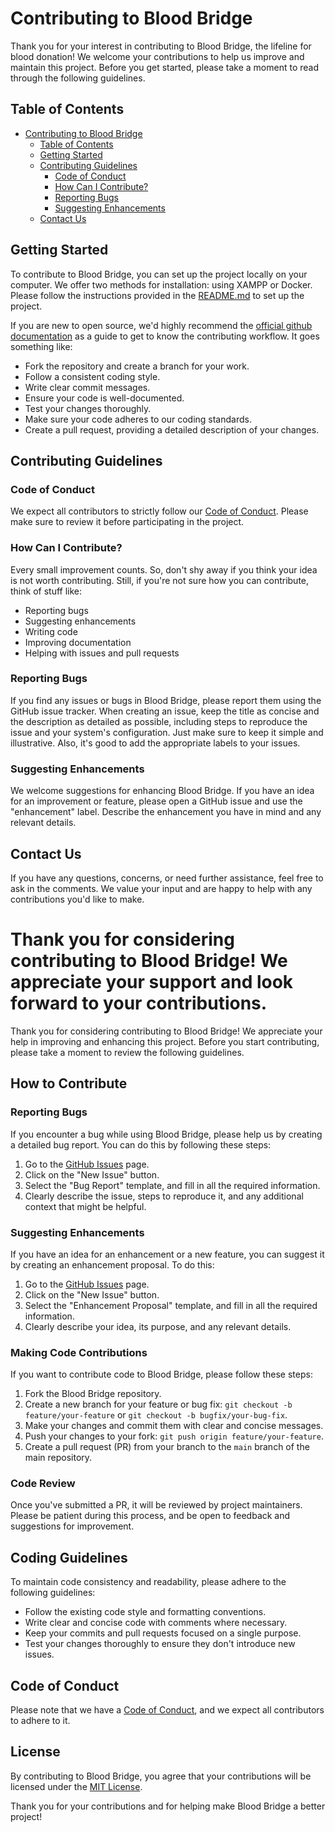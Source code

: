 # Contributing to Blood Bridge

Thank you for your interest in contributing to Blood Bridge, the lifeline for blood donation! We welcome your contributions to help us improve and maintain this project. Before you get started, please take a moment to read through the following guidelines.

## Table of Contents
- [Contributing to Blood Bridge](#contributing-to-blood-bridge)
  - [Table of Contents](#table-of-contents)
  - [Getting Started](#getting-started)
  - [Contributing Guidelines](#contributing-guidelines)
    - [Code of Conduct](#code-of-conduct)
    - [How Can I Contribute?](#how-can-i-contribute)
    - [Reporting Bugs](#reporting-bugs)
    - [Suggesting Enhancements](#suggesting-enhancements)
  - [Contact Us](#contact-us)

## Getting Started

To contribute to Blood Bridge, you can set up the project locally on your computer. We offer two methods for installation: using XAMPP or Docker. Please follow the instructions provided in the [README.md](README.md) to set up the project.


If you are new to open source, we'd highly recommend the [official github documentation](#https://docs.github.com/en/get-started/quickstart/contributing-to-projects) as a guide to get to know the contributing workflow. It goes something like:

- Fork the repository and create a branch for your work.
- Follow a consistent coding style.
- Write clear commit messages.
- Ensure your code is well-documented.
- Test your changes thoroughly.
- Make sure your code adheres to our coding standards.
- Create a pull request, providing a detailed description of your changes.
  
## Contributing Guidelines

### Code of Conduct

We expect all contributors to strictly follow our [Code of Conduct](CODE_OF_CONDUCT.md). Please make sure to review it before participating in the project.

### How Can I Contribute?

Every small improvement counts. So, don't shy away if you think your idea is not worth contributing. Still, if you're not sure how you can contribute, think of stuff like:
- Reporting bugs
- Suggesting enhancements
- Writing code
- Improving documentation
- Helping with issues and pull requests

### Reporting Bugs

If you find any issues or bugs in Blood Bridge, please report them using the GitHub issue tracker. When creating an issue, keep the title as concise and the description as detailed as possible, including steps to reproduce the issue and your system's configuration. Just make sure to keep it simple and illustrative. Also, it's good to add the appropriate labels to your issues.

### Suggesting Enhancements

We welcome suggestions for enhancing Blood Bridge. If you have an idea for an improvement or feature, please open a GitHub issue and use the "enhancement" label. Describe the enhancement you have in mind and any relevant details.



## Contact Us

If you have any questions, concerns, or need further assistance, feel free to ask in the comments. We value your input and are happy to help with any contributions you'd like to make.

Thank you for considering contributing to Blood Bridge! We appreciate your support and look forward to your contributions.
=======
Thank you for considering contributing to Blood Bridge! We appreciate your help in improving and enhancing this project. Before you start contributing, please take a moment to review the following guidelines.

## How to Contribute

### Reporting Bugs

If you encounter a bug while using Blood Bridge, please help us by creating a detailed bug report. You can do this by following these steps:

1. Go to the [GitHub Issues](https://github.com/qaidjoharj53/Blood-Bridge/issues) page.
2. Click on the "New Issue" button.
3. Select the "Bug Report" template, and fill in all the required information.
4. Clearly describe the issue, steps to reproduce it, and any additional context that might be helpful.

### Suggesting Enhancements

If you have an idea for an enhancement or a new feature, you can suggest it by creating an enhancement proposal. To do this:

1. Go to the [GitHub Issues](https://github.com/qaidjoharj53/Blood-Bridge/issues) page.
2. Click on the "New Issue" button.
3. Select the "Enhancement Proposal" template, and fill in all the required information.
4. Clearly describe your idea, its purpose, and any relevant details.

### Making Code Contributions

If you want to contribute code to Blood Bridge, please follow these steps:

1. Fork the Blood Bridge repository.
2. Create a new branch for your feature or bug fix: `git checkout -b feature/your-feature` or `git checkout -b bugfix/your-bug-fix`.
3. Make your changes and commit them with clear and concise messages.
4. Push your changes to your fork: `git push origin feature/your-feature`.
5. Create a pull request (PR) from your branch to the `main` branch of the main repository.

### Code Review

Once you've submitted a PR, it will be reviewed by project maintainers. Please be patient during this process, and be open to feedback and suggestions for improvement.

## Coding Guidelines

To maintain code consistency and readability, please adhere to the following guidelines:

- Follow the existing code style and formatting conventions.
- Write clear and concise code with comments where necessary.
- Keep your commits and pull requests focused on a single purpose.
- Test your changes thoroughly to ensure they don't introduce new issues.

## Code of Conduct

Please note that we have a [Code of Conduct](CODE_OF_CONDUCT.md), and we expect all contributors to adhere to it.

## License

By contributing to Blood Bridge, you agree that your contributions will be licensed under the [MIT License](LICENSE).

Thank you for your contributions and for helping make Blood Bridge a better project!

